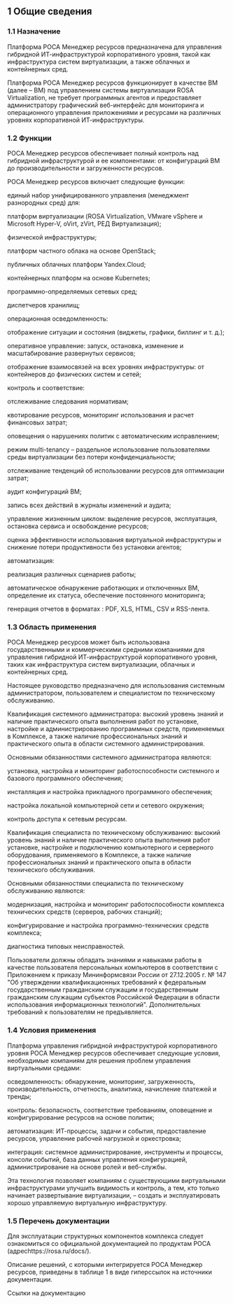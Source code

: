## 1 Общие сведения

### 1.1 Назначение

Платформа РОСА Менеджер ресурсов предназначена для управления гибридной ИТ-инфраструктурой корпоративного уровня, такой как инфраструктура систем виртуализации, а также облачных и контейнерных сред.

Платформа РОСА Менеджер ресурсов функционирует в качестве ВМ (далее – ВМ) под управлением системы виртуализации ROSA Virtualization, не требует программных агентов и предоставляет администратору графический веб-интерфейс для мониторинга и операционного управления приложениями и ресурсами на различных уровнях корпоративной ИТ-инфраструктуры.

### 1.2 Функции

РОСА Менеджер ресурсов обеспечивает полный контроль над гибридной инфраструктурой и ее компонентами: от конфигураций ВМ до производительности и загруженности ресурсов.

РОСА Менеджер ресурсов включает следующие функции:

единый набор унифицированного управления (менеджмент разнородных сред) для:

платформ виртуализации (ROSA Virtualization, VMware vSphere и Microsoft Hyper-V, oVirt, zVirt, РЕД Виртуализация);

физической инфраструктуры;

платформ частного облака на основе OpenStack;

публичных облачных платформ Yandex.Cloud;

контейнерных платформ на основе Kubernetes;

программно-определяемых сетевых сред;

диспетчеров хранилищ;

операционная осведомленность:

отображение ситуации и состояния (виджеты, графики, биллинг и т. д.);

оперативное управление: запуск, остановка, изменение и масштабирование развернутых сервисов;

отображение взаимосвязей на всех уровнях инфраструктуры: от контейнеров до физических систем и сетей;

контроль и соответствие:

отслеживание следования нормативам;

квотирование ресурсов, мониторинг использования и расчет финансовых затрат;

оповещения о нарушениях политик с автоматическим исправлением;

режим multi-tenancy – раздельное использование пользователями среды виртуализации без потери конфиденциальности;

отслеживание тенденций об использовании ресурсов для оптимизации затрат;

аудит конфигураций ВМ;

запись всех действий в журналы изменений и аудита;

управление жизненным циклом: выделение ресурсов, эксплуатация, остановка сервиса и освобождение ресурсов;

оценка эффективности использования виртуальной инфраструктуры и снижение потери продуктивности без установки агентов;

автоматизация:

реализация различных сценариев работы;

автоматическое обнаружение работающих и отключенных ВМ, определение их статуса, обеспечение постоянного мониторинга;

генерация отчетов в форматах : PDF, XLS, HTML, CSV и RSS-лента.

### 1.3 Область применения

РОСА Менеджер ресурсов может быть использована государственными и коммерческими средними компаниями для управления гибридной ИТ-инфраструктурой корпоративного уровня, таких как инфраструктура систем виртуализации, облачных и контейнерных сред.

Настоящее руководство предназначено для использования системным администратором, пользователем и специалистом по техническому обслуживанию.

Квалификация системного администратора: высокий уровень знаний и наличие практического опыта выполнения работ по установке, настройке и администрированию программных средств, применяемых в Комплексе, а также наличие профессиональных знаний и практического опыта в области системного администрирования.

Основными обязанностями системного администратора являются:

установка, настройка и мониторинг работоспособности системного и базового программного обеспечения;

инсталляция и настройка прикладного программного обеспечения;

настройка локальной компьютерной сети и сетевого окружения;

контроль доступа к сетевым ресурсам.

Квалификация специалиста по техническому обслуживанию: высокий уровень знаний и наличие практического опыта выполнения работ установке, настройке и подключению компьютерного и серверного оборудования, применяемого в Комплексе, а также наличие профессиональных знаний и практического опыта в области технического обслуживания.

Основными обязанностями специалиста по техническому обслуживанию являются:

модернизация, настройка и мониторинг работоспособности комплекса технических средств (серверов, рабочих станций);

конфигурирование и настройка программно-технических средств комплекса;

диагностика типовых неисправностей.

Пользователи должны обладать знаниями и навыками работы в качестве пользователя персональных компьютеров в соответствии с Приложением к приказу Мининформсвязи России от 27.12.2005 г. № 147 "Об утверждении квалификационных требований к федеральным государственным гражданским служащим и государственным гражданским служащим субъектов Российской Федерации в области использования информационных технологий". Дополнительных требований к пользователям не предъявляется.

### 1.4 Условия применения

Платформа управления гибридной инфраструктурой корпоративного уровня РОСА Менеджер ресурсов обеспечивает следующие условия, необходимые компаниям для решения проблем управления виртуальными средами:

осведомленность: обнаружение, мониторинг, загруженность, производительность, отчетность, аналитика, начисление платежей и тренды;

контроль: безопасность, соответствие требованиям, оповещение и конфигурирование ресурсов на основе политик;

автоматизация: ИТ-процессы, задачи и события, предоставление ресурсов, управление рабочей нагрузкой и оркестровка;

интеграция: системное администрирование, инструменты и процессы, консоли событий, база данных управления конфигурацией, администрирование на основе ролей и веб-службы.

Эта технология позволяет компаниям с существующими виртуальными инфраструктурами улучшить видимость и контроль, а тем, кто только начинает развертывание виртуализации, – создать и эксплуатировать хорошо управляемую виртуальную инфраструктуру.

### 1.5 Перечень документации

Для эксплуатации структурных компонентов комплекса следует ознакомиться со официальной документацией по продуктам РОСА (адресhttps://rosa.ru/docs/).

Описание решений, с которыми интегрируется РОСА Менеджер ресурсов, приведены в таблице 1 в виде гиперссылок на источники документации.

Ссылки на документацию